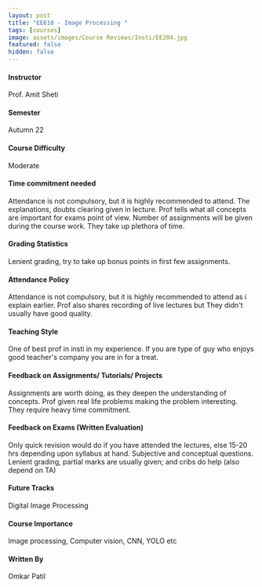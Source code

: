 ```yaml
---
layout: post
title: "EE610 - Image Processing "
tags: [courses]
image: assets/images/Course Reviews/Insti/EE204.jpg
featured: false
hidden: false
---
```


#### Instructor
Prof. Amit Sheti 

#### Semester
Autumn 22

#### Course Difficulty
Moderate 

#### Time commitment needed
Attendance is not compulsory, but it is highly recommended to attend. The explanations,   doubts clearing given in lecture. Prof tells what all concepts are important for exams point of view. 
Number of assignments will be given during the course work. They take up plethora of time. 

#### Grading Statistics
Lenient grading, try to take up bonus points in first few assignments.

#### Attendance Policy
Attendance is not compulsory, but it is highly recommended to attend as i explain earlier.  Prof also shares recording of live lectures but They didn't usually have good quality.

#### Teaching Style
One of best prof in insti in my experience. If you are type of guy who enjoys good teacher's company you are in for a treat. 

#### Feedback on Assignments/ Tutorials/ Projects
Assignments are worth doing, as they deepen the understanding of concepts. Prof given real life problems making the problem interesting. They require heavy time commitment. 

#### Feedback on Exams (Written Evaluation)
Only quick revision would do if you have attended the lectures, else 15-20 hrs depending upon syllabus at hand. 
Subjective and conceptual questions.
Lenient grading, partial marks are usually given; and cribs do help (also depend on TA)

#### Future Tracks
Digital Image Processing

#### Course Importance
Image processing, Computer vision, CNN, YOLO etc

#### Written By
Omkar Patil 

